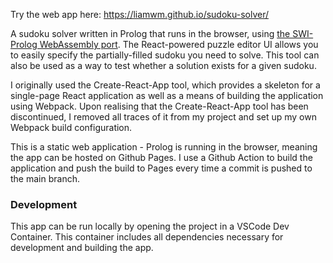 Try the web app here: https://liamwm.github.io/sudoku-solver/

A sudoku solver written in Prolog that runs in the browser, using [the SWI-Prolog WebAssembly port](https://www.swi-prolog.org/pldoc/man?section=wasm). The React-powered puzzle editor UI allows you to easily specify the partially-filled sudoku you need to solve. This tool can also be used as a way to test whether a solution exists for a given sudoku.

I originally used the Create-React-App tool, which provides a skeleton for a single-page React application as well as a means of building the application using Webpack. Upon realising that the Create-React-App tool has been discontinued, I removed all traces of it from my project and set up my own Webpack build configuration.

This is a static web application - Prolog is running in the browser, meaning the app can be hosted on Github Pages. I use a Github Action to build the application and push the build to Pages every time a commit is pushed to the main branch.

### Development
This app can be run locally by opening the project in a VSCode Dev Container. This container includes all dependencies necessary for development and building the app.